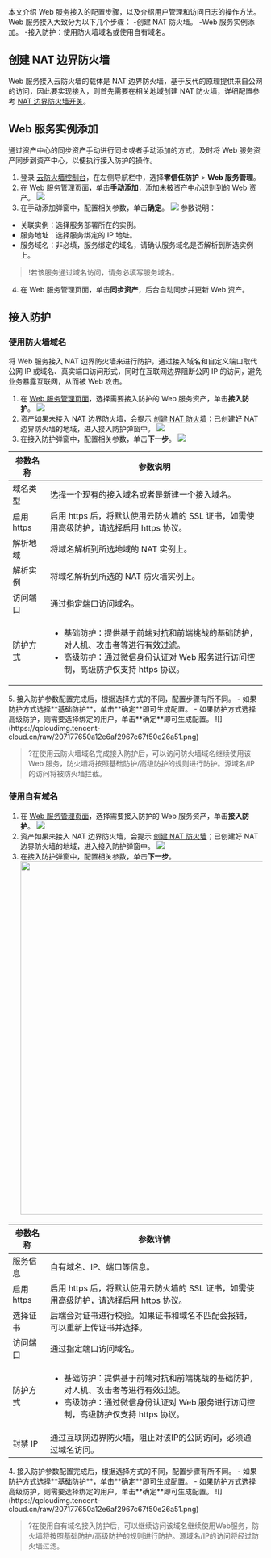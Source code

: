本文介绍 Web  服务接入的配置步骤，以及介绍用户管理和访问日志的操作方法。Web 服务接入大致分为以下几个步骤：
<dx-steps>
-创建 NAT 防火墙。
-Web 服务实例添加。
-接入防护：使用防火墙域名或使用自有域名。
</dx-steps>


## 创建 NAT 边界防火墙[](id:NAT)
Web 服务接入云防火墙的载体是 NAT 边界防火墙，基于反代的原理提供来自公网的访问，因此要实现接入，则首先需要在相关地域创建 NAT 防火墙，详细配置参考 [NAT 边界防火墙开关](https://cloud.tencent.com/document/product/1132/46929)。


## Web 服务实例添加
通过资产中心的同步资产手动进行同步或者手动添加的方式，及时将 Web 服务资产同步到资产中心，以便执行接入防护的操作。
1. 登录 [云防火墙控制台](https://console.cloud.tencent.com/cfw/identityauth)，在左侧导航栏中，选择**零信任防护** > **Web 服务管理**。
2. 在 Web 服务管理页面，单击**手动添加**，添加未被资产中心识别到的 Web 资产。
![](https://qcloudimg.tencent-cloud.cn/raw/8f508e4d703db55b9b1e73e8f40ba0fb.png)
3. 在手动添加弹窗中，配置相关参数，单击**确定**。
![](https://qcloudimg.tencent-cloud.cn/raw/5effffa0d83fef65c79f46a32188ff31.png)
参数说明：
 - 关联实例：选择服务部署所在的实例。
 - 服务地址：选择服务绑定的 IP 地址。
 - 服务域名：非必填，服务绑定的域名，请确认服务域名是否解析到所选实例上。
 >!若该服务通过域名访问，请务必填写服务域名。
4. 在 Web 服务管理页面，单击**同步资产**，后台自动同步并更新 Web 资产。

## 接入防护

### 使用防火墙域名

将 Web 服务接入 NAT 边界防火墙来进行防护，通过接入域名和自定义端口取代公网 IP 或域名、真实端口访问形式，同时在互联网边界阻断公网 IP 的访问，避免业务暴露互联网，从而被 Web 攻击。
1. 在 [Web 服务管理页面](https://console.cloud.tencent.com/cfw/identityauth/webserv)，选择需要接入防护的 Web 服务资产，单击**接入防护**。
![](https://qcloudimg.tencent-cloud.cn/raw/1829ec24b4e3bd72327c5c8bf7e0cebd.png)
2. 资产如果未接入 NAT 边界防火墙，会提示 [创建 NAT 防火墙](#NAT)；已创建好 NAT 边界防火墙的地域，进入接入防护弹窗中。
![](https://qcloudimg.tencent-cloud.cn/raw/a91a8df09e995c4fb7607806aa538878.png)
3. 在接入防护弹窗中，配置相关参数，单击**下一步**。
![](https://qcloudimg.tencent-cloud.cn/raw/77ce584f8786673766717cd09294bba7.png)
<table>
<thead>
<tr>
<th>参数名称</th>
<th>参数说明</th>
</tr>
</thead>
<tbody><tr>
<td>域名类型</td>
<td>选择一个现有的接入域名或者是新建一个接入域名。</td>
</tr>
<tr>
<td>启用 https</td>
<td>启用 https 后，将默认使用云防火墙的 SSL 证书，如需使用高级防护，请选择启用 https 协议。</td>
</tr>
<tr>
<td>解析地域</td>
<td>将域名解析到所选地域的 NAT 实例上。</td>
</tr>
<tr>
<td>解析实例</td>
<td>将域名解析到所选的 NAT 防火墙实例上。</td>
</tr>
<tr>
<td>访问端口</td>
<td>通过指定端口访问域名。</td>
</tr>
<tr>
<td>防护方式</td>
<td><ul><li>基础防护：提供基于前端对抗和前端挑战的基础防护，对人机、攻击者等进行有效过滤。</li><li>高级防护：通过微信身份认证对 Web 服务进行访问控制，高级防护仅支持 https 协议。</li></ul></td>
</tr>
</tbody></table>
5. 接入防护参数配置完成后，根据选择方式的不同，配置步骤有所不同。
   - 如果防护方式选择**基础防护**，单击**确定**即可生成配置。
   - 如果防护方式选择高级防护，则需要选择绑定的用户，单击**确定**即可生成配置。
  ![](https://qcloudimg.tencent-cloud.cn/raw/207177650a12e6af2967c67f50e26a51.png)

>?在使用云防火墙域名完成接入防护后，可以访问防火墙域名继续使用该 Web 服务，防火墙将按照基础防护/高级防护的规则进行防护。源域名/IP 的访问将被防火墙拦截。


### 使用自有域名
1. 在 [Web 服务管理页面](https://console.cloud.tencent.com/cfw/identityauth/webserv)，选择需要接入防护的 Web 服务资产，单击**接入防护**。
![](https://qcloudimg.tencent-cloud.cn/raw/1829ec24b4e3bd72327c5c8bf7e0cebd.png)
2. 资产如果未接入 NAT 边界防火墙，会提示 [创建 NAT 防火墙](#NAT)；已创建好 NAT 边界防火墙的地域，进入接入防护弹窗中。
![](https://qcloudimg.tencent-cloud.cn/raw/a91a8df09e995c4fb7607806aa538878.png)
3. 在接入防护弹窗中，配置相关参数，单击**下一步**。<br><img src="https://qcloudimg.tencent-cloud.cn/raw/966aade95c7df154ef73695ff92c6f24.png" width=700px>
<table>
<thead>
<tr>
<th>参数名称</th>
<th>参数详情</th>
</tr>
</thead>
<tbody><tr>
<td>服务信息</td>
<td>自有域名、IP、端口等信息。</td>
</tr>
<tr>
<td>启用 https</td>
<td>启用 https 后，将默认使用云防火墙的 SSL 证书，如需使用高级防护，请选择启用 https 协议。</td>
</tr>
<tr>
<td>选择证书</td>
<td>后端会对证书进行校验。如果证书和域名不匹配会报错，可以重新上传证书并选择。</td>
</tr>
<tr>
<td>访问端口</td>
<td>通过指定端口访问域名。</td>
</tr>
<tr>
<td>防护方式</td>
<td><ul><li>基础防护：提供基于前端对抗和前端挑战的基础防护，对人机、攻击者等进行有效过滤。</li><li>高级防护：通过微信身份认证对 Web 服务进行访问控制，高级防护仅支持 https 协议。</li></td>
</tr>
<tr>
<td>封禁 IP</td>
<td>通过互联网边界防火墙，阻止对该IP的公网访问，必须通过域名访问。</td>
</tr>
</tbody></table>
4. 接入防护参数配置完成后，根据选择方式的不同，配置步骤有所不同。
   - 如果防护方式选择**基础防护**，单击**确定**即可生成配置。
   - 如果防护方式选择高级防护，则需要选择绑定的用户，单击**确定**即可生成配置。
  ![](https://qcloudimg.tencent-cloud.cn/raw/207177650a12e6af2967c67f50e26a51.png)

>?在使用自有域名接入防护后，可以继续访问该域名继续使用Web服务，防火墙将按照基础防护/高级防护的规则进行防护。源域名/IP的访问将经过防火墙过滤。


